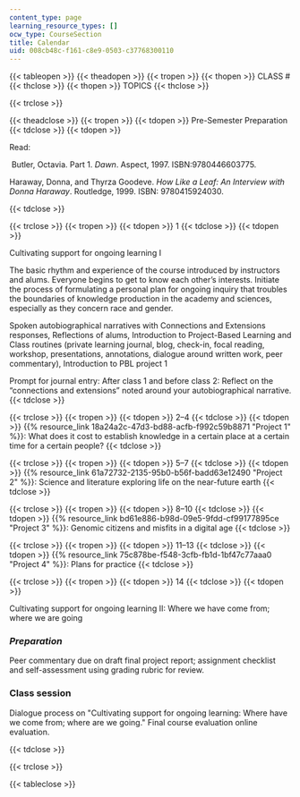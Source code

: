 ```yaml
---
content_type: page
learning_resource_types: []
ocw_type: CourseSection
title: Calendar
uid: 008cb48c-f161-c8e9-0503-c37768300110
---
```


  
{{< tableopen >}}
{{< theadopen >}}
{{< tropen >}}
{{< thopen >}}
CLASS #
{{< thclose >}}
{{< thopen >}}
TOPICS
{{< thclose >}}

{{< trclose >}}

{{< theadclose >}}
{{< tropen >}}
{{< tdopen >}}
Pre-Semester Preparation
{{< tdclose >}}
{{< tdopen >}}


Read:

 Butler, Octavia. Part 1. _Dawn_. Aspect, 1997. ISBN:9780446603775. 

Haraway, Donna, and Thyrza Goodeve. _How Like a Leaf: An Interview with Donna Haraway_. Routledge, 1999. ISBN: 9780415924030.


{{< tdclose >}}

{{< trclose >}}
{{< tropen >}}
{{< tdopen >}}
1
{{< tdclose >}}
{{< tdopen >}}


Cultivating support for ongoing learning I

The basic rhythm and experience of the course introduced by instructors and alums. Everyone begins to get to know each other’s interests. Initiate the process of formulating a personal plan for ongoing inquiry that troubles the boundaries of knowledge production in the academy and sciences, especially as they concern race and gender.

Spoken autobiographical narratives with Connections and Extensions responses, Reflections of alums, Introduction to Project-Based Learning and Class routines (private learning journal, blog, check-in, focal reading, workshop, presentations, annotations, dialogue around written work, peer commentary), Introduction to PBL project 1

Prompt for journal entry: After class 1 and before class 2: Reflect on the “connections and extensions” noted around your autobiographical narrative.
{{< tdclose >}}

{{< trclose >}}
{{< tropen >}}
{{< tdopen >}}
2–4
{{< tdclose >}}
{{< tdopen >}}
{{% resource_link 18a24a2c-47d3-bd88-acfb-f992c59b8871 "Project 1" %}}: What does it cost to establish knowledge in a certain place at a certain time for a certain people?
{{< tdclose >}}

{{< trclose >}}
{{< tropen >}}
{{< tdopen >}}
5–7
{{< tdclose >}}
{{< tdopen >}}
{{% resource_link 61a72732-2135-95b0-b56f-badd63e12490 "Project 2" %}}: Science and literature exploring life on the near-future earth
{{< tdclose >}}

{{< trclose >}}
{{< tropen >}}
{{< tdopen >}}
8–10
{{< tdclose >}}
{{< tdopen >}}
{{% resource_link bd61e886-b98d-09e5-9fdd-cf99177895ce "Project 3" %}}: Genomic citizens and misfits in a digital age
{{< tdclose >}}

{{< trclose >}}
{{< tropen >}}
{{< tdopen >}}
11–13
{{< tdclose >}}
{{< tdopen >}}
{{% resource_link 75c878be-f548-3cfb-fb1d-1bf47c77aaa0 "Project 4" %}}: Plans for practice
{{< tdclose >}}

{{< trclose >}}
{{< tropen >}}
{{< tdopen >}}
14
{{< tdclose >}}
{{< tdopen >}}


Cultivating support for ongoing learning II: Where we have come from; where we are going

### _Preparation_ 

Peer commentary due on draft final project report; assignment checklist and self-assessment using grading rubric for review. 

### Class session

Dialogue process on "Cultivating support for ongoing learning: Where have we come from; where are we going." Final course evaluation online evaluation. 


{{< tdclose >}}

{{< trclose >}}

{{< tableclose >}}